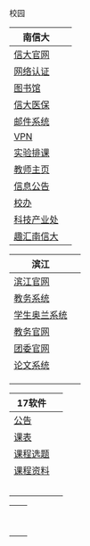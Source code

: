 校园

| 南信大                                                      |      |
| ----------------------------------------------------------- | ---- |
| [信大官网](https://www.nuist.edu.cn/)                       |      |
| [网络认证](http://a.nuist.edu.cn/index.php)                 |      |
| [图书馆](http://lib.nuist.edu.cn/)                          |      |
| [信大医保](http://eb.nuist.edu.cn/medicare/)                |      |
| [邮件系统](https://mail.nuist.edu.cn/)                      |      |
| [VPN](https://client.vpn.nuist.edu.cn/client/#/login)       |      |
| [实验排课](https://cec.nuist.edu.cn/cmd/)                   |      |
| [教师主页](http://web2.nuist.edu.cn:8080/jszy/default.aspx) |      |
| [信息公告](https://bulletin.nuist.edu.cn/791/list.htm)      |      |
| [校办](https://xb.nuist.edu.cn/)                            |      |
| [科技产业处](http://web2.nuist.edu.cn/kjcyc/sy/index.html)  |      |
| [趣汇南信大](http://q.nuist.edu.cn/Default.aspx)            |      |

 

| 滨江                                                   |      |
| ------------------------------------------------------ | ---- |
| [滨江官网](http://www.bjxy.cn/index.jsp)               |      |
| [教务系统](http://sqlbjxy.nuist.edu.cn/)               |      |
| [学生奥兰系统](http://120.195.201.196:8002/LOGIN.ASPX) |      |
| [教务官网](http://jwc.bjxy.cn/index.jsp)               |      |
| [团委官网](http://tw.bjxy.cn/index.htm)                |      |
| [论文系统](http://lw.bjxy.cn/)                         |      |
| []()                                                   |      |
| []()                                                   |      |
| []()                                                   |      |



| 17软件                                                       |      |
| ------------------------------------------------------------ | ---- |
| [公告](https://mubu.com/doc/explore/25229)                   |      |
| [课表](https://www.kdocs.cn/l/shp2dqHJG)                     |      |
| [课程选题](https://docs.qq.com/blankpage/DZEVNclRNZHR1U0Z2?tab=BB08J2&c=B1A0B0) |      |
| [课程资料]( https://bjxy.zlogs.net/)                         |      |
| []()                                                         |      |
| []()                                                         |      |
| []()                                                         |      |
| []()                                                         |      |
| []()                                                         |      |





|      |      |
| ---- | ---- |
| []() |      |
| []() |      |
| []() |      |
| []() |      |
| []() |      |
| []() |      |
| []() |      |
| []() |      |
| []() |      |










